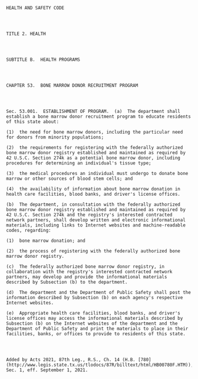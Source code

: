 ﻿
    
    
    	
    					
    
    
    HEALTH AND SAFETY CODE
    
      
    
    
    TITLE 2. HEALTH
    
      
    
    
    SUBTITLE B.  HEALTH PROGRAMS
    
      
    
    
    CHAPTER 53.  BONE MARROW DONOR RECRUITMENT PROGRAM
    
      
    
    
    Sec. 53.001.  ESTABLISHMENT OF PROGRAM.  (a)  The department shall establish a bone marrow donor recruitment program to educate residents of this state about:
    
    (1)  the need for bone marrow donors, including the particular need for donors from minority populations;
    
    (2)  the requirements for registering with the federally authorized bone marrow donor registry established and maintained as required by 42 U.S.C. Section 274k as a potential bone marrow donor, including procedures for determining an individual's tissue type;
    
    (3)  the medical procedures an individual must undergo to donate bone marrow or other sources of blood stem cells; and
    
    (4)  the availability of information about bone marrow donation in health care facilities, blood banks, and driver's license offices.
    
    (b)  The department, in consultation with the federally authorized bone marrow donor registry established and maintained as required by 42 U.S.C. Section 274k and the registry's interested contracted network partners, shall develop written and electronic informational materials, including links to Internet websites and machine-readable codes, regarding:
    
    (1)  bone marrow donation; and
    
    (2)  the process of registering with the federally authorized bone marrow donor registry. 
    
    (c)  The federally authorized bone marrow donor registry, in collaboration with the registry's interested contracted network partners, may develop and provide the informational materials described by Subsection (b) to the department. 
    
    (d)  The department and the Department of Public Safety shall post the information described by Subsection (b) on each agency's respective Internet websites. 
    
    (e)  Appropriate health care facilities, blood banks, and driver's license offices may access the informational materials described by Subsection (b) on the Internet websites of the department and the Department of Public Safety and print the materials to place in their facilities, banks, or offices to provide to residents of this state.
    
    
    
    
    Added by Acts 2021, 87th Leg., R.S., Ch. 14 (H.B. [780](http://www.legis.state.tx.us/tlodocs/87R/billtext/html/HB00780F.HTM)), Sec. 1, eff. September 1, 2021.
    
    
    
    
    				
